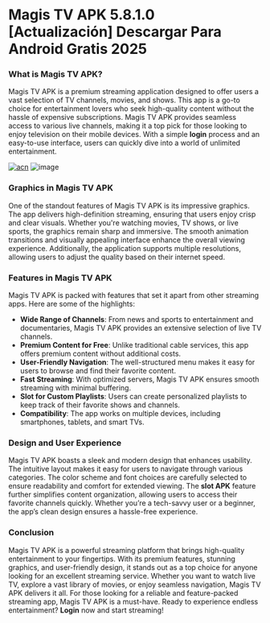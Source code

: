 # Magis TV APK 5.8.1.0 [Actualización] Descargar Para Android Gratis 2025

### What is Magis TV APK?
Magis TV APK is a premium streaming application designed to offer users a vast selection of TV channels, movies, and shows. This app is a go-to choice for entertainment lovers who seek high-quality content without the hassle of expensive subscriptions. Magis TV APK provides seamless access to various live channels, making it a top pick for those looking to enjoy television on their mobile devices. With a simple **login** process and an easy-to-use interface, users can quickly dive into a world of unlimited entertainment.

[![acn](https://github.com/user-attachments/assets/0f9c940e-d8b0-45ae-aac7-cd30a18b3e1c)](https://short.com.vn/xbn1)
![image](https://github.com/user-attachments/assets/11a7e7fd-6f52-406a-ab96-612ee7a73eac)

### Graphics in Magis TV APK
One of the standout features of Magis TV APK is its impressive graphics. The app delivers high-definition streaming, ensuring that users enjoy crisp and clear visuals. Whether you're watching movies, TV shows, or live sports, the graphics remain sharp and immersive. The smooth animation transitions and visually appealing interface enhance the overall viewing experience. Additionally, the application supports multiple resolutions, allowing users to adjust the quality based on their internet speed.

### Features in Magis TV APK
Magis TV APK is packed with features that set it apart from other streaming apps. Here are some of the highlights:

- **Wide Range of Channels**: From news and sports to entertainment and documentaries, Magis TV APK provides an extensive selection of live TV channels.
- **Premium Content for Free**: Unlike traditional cable services, this app offers premium content without additional costs.
- **User-Friendly Navigation**: The well-structured menu makes it easy for users to browse and find their favorite content.
- **Fast Streaming**: With optimized servers, Magis TV APK ensures smooth streaming with minimal buffering.
- **Slot for Custom Playlists**: Users can create personalized playlists to keep track of their favorite shows and channels.
- **Compatibility**: The app works on multiple devices, including smartphones, tablets, and smart TVs.

### Design and User Experience
Magis TV APK boasts a sleek and modern design that enhances usability. The intuitive layout makes it easy for users to navigate through various categories. The color scheme and font choices are carefully selected to ensure readability and comfort for extended viewing. The **slot APK** feature further simplifies content organization, allowing users to access their favorite channels quickly. Whether you’re a tech-savvy user or a beginner, the app’s clean design ensures a hassle-free experience.

### Conclusion
Magis TV APK is a powerful streaming platform that brings high-quality entertainment to your fingertips. With its premium features, stunning graphics, and user-friendly design, it stands out as a top choice for anyone looking for an excellent streaming service. Whether you want to watch live TV, explore a vast library of movies, or enjoy seamless navigation, Magis TV APK delivers it all. For those looking for a reliable and feature-packed streaming app, Magis TV APK is a must-have. Ready to experience endless entertainment? **Login** now and start streaming!
<!--

**Here are some ideas to get you started:**

🙋‍♀️ A short introduction - what is your organization all about?
🌈 Contribution guidelines - how can the community get involved?
👩‍💻 Useful resources - where can the community find your docs? Is there anything else the community should know?
🍿 Fun facts - what does your team eat for breakfast?
🧙 Remember, you can do mighty things with the power of [Markdown](https://docs.github.com/github/writing-on-github/getting-started-with-writing-and-formatting-on-github/basic-writing-and-formatting-syntax)
-->
